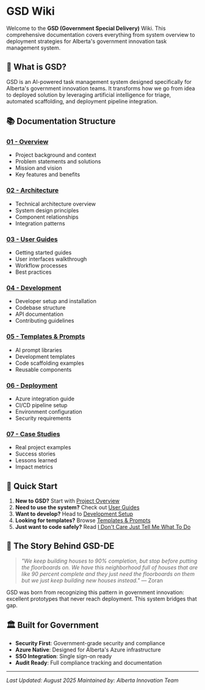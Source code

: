 # GSD Wiki

Welcome to the **GSD (Government Special Delivery)** Wiki. This comprehensive documentation covers everything from system overview to deployment strategies for Alberta's government innovation task management system.

## 🎯 What is GSD?

GSD is an AI-powered task management system designed specifically for Alberta's government innovation teams. It transforms how we go from idea to deployed solution by leveraging artificial intelligence for triage, automated scaffolding, and deployment pipeline integration.

## 📚 Documentation Structure

### [01 - Overview](01-overview/)
- Project background and context
- Problem statements and solutions
- Mission and vision
- Key features and benefits

### [02 - Architecture](02-architecture/)
- Technical architecture overview
- System design principles
- Component relationships
- Integration patterns

### [03 - User Guides](03-user-guides/)
- Getting started guides
- User interfaces walkthrough
- Workflow processes
- Best practices

### [04 - Development](04-development/)
- Developer setup and installation
- Codebase structure
- API documentation
- Contributing guidelines

### [05 - Templates & Prompts](05-templates-prompts/)
- AI prompt libraries
- Development templates
- Code scaffolding examples
- Reusable components

### [06 - Deployment](06-deployment/)
- Azure integration guide
- CI/CD pipeline setup
- Environment configuration
- Security requirements

### [07 - Case Studies](07-case-studies/)
- Real project examples
- Success stories
- Lessons learned
- Impact metrics

## 🚀 Quick Start

1. **New to GSD?** Start with [Project Overview](01-overview/index.md)
2. **Need to use the system?** Check out [User Guides](03-user-guides/index.md)
3. **Want to develop?** Head to [Development Setup](04-development/index.md)
4. **Looking for templates?** Browse [Templates & Prompts](05-templates-prompts/index.md)
5. **Just want to code safely?** Read [I Don't Care Just Tell Me What To Do](JUST-TELL-ME-WHAT-TO-DO.md)

## 🎵 The Story Behind GSD-DE

> *"We keep building houses to 90% completion, but stop before putting the floorboards on. We have this neighborhood full of houses that are like 90 percent complete and they just need the floorboards on them but we just keep building new houses instead."* — Zoran

GSD was born from recognizing this pattern in government innovation: excellent prototypes that never reach deployment. This system bridges that gap.

## 🏛️ Built for Government

- **Security First**: Government-grade security and compliance
- **Azure Native**: Designed for Alberta's Azure infrastructure
- **SSO Integration**: Single sign-on ready
- **Audit Ready**: Full compliance tracking and documentation

---

*Last Updated: August 2025*
*Maintained by: Alberta Innovation Team*